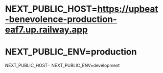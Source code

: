 # NEXT_PUBLIC_HOST=https://upbeat-benevolence-production-eaf7.up.railway.app
# NEXT_PUBLIC_ENV=production

NEXT_PUBLIC_HOST=
NEXT_PUBLIC_ENV=development
